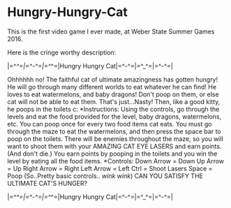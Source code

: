 # Hungry-Hungry-Cat
This is the first video game I ever made, at Weber State Summer Games 2016.

Here is the cringe worthy description:

|=^_^=|=^-^=|=^_^=|Hungry Hungry Cat|=^-^=|=^_^=|=^-^=|

Ohhhhhh  no! The faithful cat of ultimate amazingness has gotten hungry! He will go through many different worlds to eat whatever he can find! He loves to eat watermelons, and baby dragons! Don't poop on them, or else cat will not be able to eat them. That's just...Nasty! Then, like a good kitty, he poops in the toilets c:
 *Instructions:
 Using the controls, go through the levels and eat the food provided for the level, baby dragons, watermelons, etc. You can poop once for every two food items cat eats. You must go through the maze to eat the watermelons, and then press the space bar to poop on the toilets. There will be enemies throughout the maze, so you will want to shoot them with your AMAZING CAT EYE LASERS and earn points. (And don't die.) You earn points by pooping in the toilets and you win the level by eating all the food items. 
 *Controls:
 Down Arrow = Down
 Up Arrow = Up
 Right Arrow = Right
 Left Arrow = Left
 Ctrl = Shoot Lasers
 Space = Poop
(So..Pretty basic controls.. *wink wink*)
 CAN YOU SATISFY THE ULTIMATE CAT'S HUNGER?
 
 |=^_^=|=^-^=|=^_^=|Hungry Hungry Cat|=^-^=|=^_^=|=^-^=|
